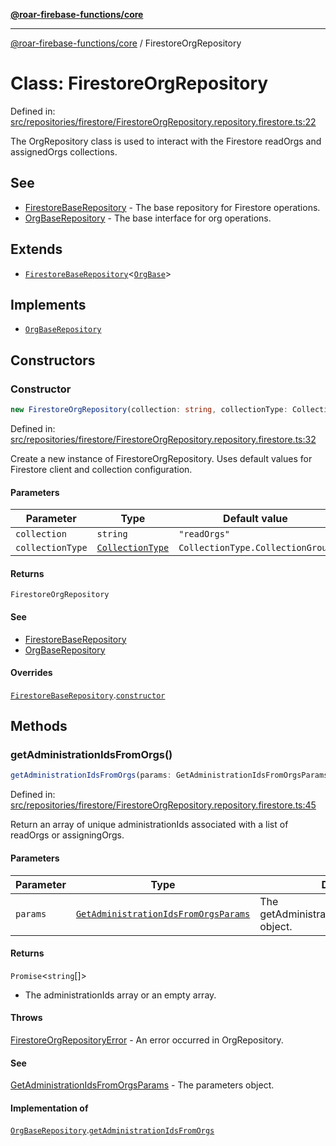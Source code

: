 [**@roar-firebase-functions/core**](../README.md)

---

[@roar-firebase-functions/core](../README.md) / FirestoreOrgRepository

# Class: FirestoreOrgRepository

Defined in: [src/repositories/firestore/FirestoreOrgRepository.repository.firestore.ts:22](src/src/repositories/firestore/FirestoreOrgRepository.repository.firestore.ts#22)

The OrgRepository class is used to interact with the Firestore readOrgs and assignedOrgs collections.

## See

- [FirestoreBaseRepository](FirestoreBaseRepository.md) - The base repository for Firestore operations.
- [OrgBaseRepository](../interfaces/OrgBaseRepository.md) - The base interface for org operations.

## Extends

- [`FirestoreBaseRepository`](FirestoreBaseRepository.md)\<[`OrgBase`](../interfaces/OrgBase.md)\>

## Implements

- [`OrgBaseRepository`](../interfaces/OrgBaseRepository.md)

## Constructors

### Constructor

```ts
new FirestoreOrgRepository(collection: string, collectionType: CollectionType): FirestoreOrgRepository;
```

Defined in: [src/repositories/firestore/FirestoreOrgRepository.repository.firestore.ts:32](src/src/repositories/firestore/FirestoreOrgRepository.repository.firestore.ts#32)

Create a new instance of FirestoreOrgRepository.
Uses default values for Firestore client and collection configuration.

#### Parameters

| Parameter        | Type                                                  | Default value                    |
| ---------------- | ----------------------------------------------------- | -------------------------------- |
| `collection`     | `string`                                              | `"readOrgs"`                     |
| `collectionType` | [`CollectionType`](../enumerations/CollectionType.md) | `CollectionType.CollectionGroup` |

#### Returns

`FirestoreOrgRepository`

#### See

- [FirestoreBaseRepository](FirestoreBaseRepository.md)
- [OrgBaseRepository](../interfaces/OrgBaseRepository.md)

#### Overrides

[`FirestoreBaseRepository`](FirestoreBaseRepository.md).[`constructor`](FirestoreBaseRepository.md#constructor)

## Methods

### getAdministrationIdsFromOrgs()

```ts
getAdministrationIdsFromOrgs(params: GetAdministrationIdsFromOrgsParams): Promise<string[]>;
```

Defined in: [src/repositories/firestore/FirestoreOrgRepository.repository.firestore.ts:45](src/src/repositories/firestore/FirestoreOrgRepository.repository.firestore.ts#45)

Return an array of unique administrationIds associated with a list of readOrgs or assigningOrgs.

#### Parameters

| Parameter | Type                                                                                        | Description                                    |
| --------- | ------------------------------------------------------------------------------------------- | ---------------------------------------------- |
| `params`  | [`GetAdministrationIdsFromOrgsParams`](../interfaces/GetAdministrationIdsFromOrgsParams.md) | The getAdministrationIdsFromOrgsParams object. |

#### Returns

`Promise`\<`string`[]\>

- The administrationIds array or an empty array.

#### Throws

[FirestoreOrgRepositoryError](FirestoreOrgRepositoryError.md) - An error occurred in OrgRepository.

#### See

[GetAdministrationIdsFromOrgsParams](../interfaces/GetAdministrationIdsFromOrgsParams.md) - The parameters object.

#### Implementation of

[`OrgBaseRepository`](../interfaces/OrgBaseRepository.md).[`getAdministrationIdsFromOrgs`](../interfaces/OrgBaseRepository.md#getadministrationidsfromorgs)
